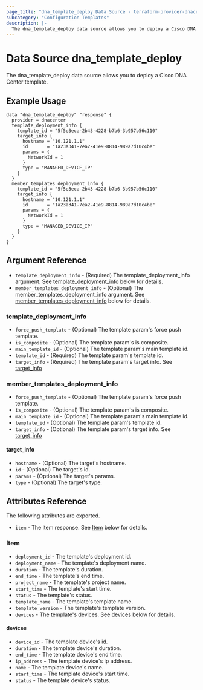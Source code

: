 ```yaml
---
page_title: "dna_template_deploy Data Source - terraform-provider-dnacenter"
subcategory: "Configuration Templates"
description: |-
  The dna_template_deploy data source allows you to deploy a Cisco DNA Center template.
---
```


# Data Source dna_template_deploy

The dna_template_deploy data source allows you to deploy a Cisco DNA Center template.

## Example Usage

```hcl
data "dna_template_deploy" "response" {
  provider = dnacenter
  template_deployment_info {
    template_id = "5f5e3eca-2b43-4228-b7b6-3b957b56c110"
    target_info {
      hostname = "10.121.1.1"
      id       = "1a23a341-7ea2-41e9-8814-989a7d10c4be"
      params = {
        NetworkId = 1
      }
      type = "MANAGED_DEVICE_IP"
    }
  }
  member_templates_deployment_info {
    template_id = "5f5e3eca-2b43-4228-b7b6-3b957b56c110"
    target_info {
      hostname = "10.121.1.1"
      id       = "1a23a341-7ea2-41e9-8814-989a7d10c4be"
      params = {
        NetworkId = 1
      }
      type = "MANAGED_DEVICE_IP"
    }
  }
}
```

## Argument Reference

- `template_deployment_info` - (Required) The template_deployment_info argument. See [template_deployment_info](#template_deployment_info) below for details.
- `member_templates_deployment_info` - (Optional) The member_templates_deployment_info argument. See [member_templates_deployment_info](#member_templates_deployment_info) below for details.

### template_deployment_info

- `force_push_template` - (Optional) The template param's force push template.
- `is_composite` - (Optional) The template param's is composite.
- `main_template_id` - (Optional) The template param's main template id.
- `template_id` - (Required) The template param's template id.
- `target_info` - (Required) The template param's target info. See [target_info](#target_info)

### member_templates_deployment_info

- `force_push_template` - (Optional) The template param's force push template.
- `is_composite` - (Optional) The template param's is composite.
- `main_template_id` - (Optional) The template param's main template id.
- `template_id` - (Optional) The template param's template id.
- `target_info` - (Optional) The template param's target info. See [target_info](#target_info)

#### target_info

- `hostname` - (Optional) The target's hostname.
- `id` - (Optional) The target's id.
- `params` - (Optional) The target's params.
- `type` - (Optional) The target's type.

## Attributes Reference

The following attributes are exported.

- `item` - The item response. See [Item](#item) below for details.

### Item

- `deployment_id` - The template's deployment id.
- `deployment_name` - The template's deployment name.
- `duration` - The template's duration.
- `end_time` - The template's end time.
- `project_name` - The template's project name.
- `start_time` - The template's start time.
- `status` - The template's status.
- `template_name` - The template's template name.
- `template_version` - The template's template version.
- `devices` - The template's devices. See [devices](#devices) below for details.

#### devices

- `device_id` - The template device's id.
- `duration` - The template device's duration.
- `end_time` - The template device's end time.
- `ip_address` - The template device's ip address.
- `name` - The template device's name.
- `start_time` - The template device's start time.
- `status` - The template device's status.
